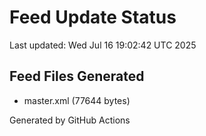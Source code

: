 # Feed Update Status
Last updated: Wed Jul 16 19:02:42 UTC 2025

## Feed Files Generated
- master.xml (77644 bytes)

Generated by GitHub Actions
